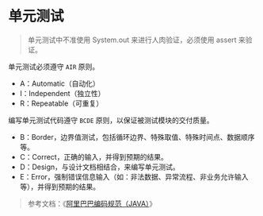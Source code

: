 # 单元测试

> 单元测试中不准使用 System.out 来进行人肉验证，必须使用 assert 来验证。

单元测试必须遵守 `AIR` 原则。

- A：Automatic（自动化）
- I：Independent（独立性）
- R：Repeatable（可重复）

编写单元测试代码遵守 `BCDE` 原则，以保证被测试模块的交付质量。

- B：Border，边界值测试，包括循环边界、特殊取值、特殊时间点、数据顺序等。
- C：Correct，正确的输入，并得到预期的结果。
- D：Design，与设计文档相结合，来编写单元测试。
- E：Error，强制错误信息输入（如：非法数据、异常流程、非业务允许输入等），并得到预期的结果。


> 参考文档：《[阿里巴巴编码规范（JAVA）](https://edu.aliyun.com/course/417?spm=5176.165441.858711.1.449545f9xNGbsA)》